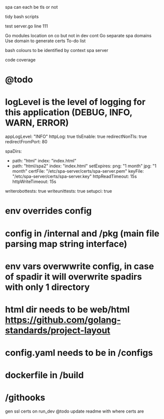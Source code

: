 spa can each be tls or not


tidy bash scripts

test server.go line 111

Go modules location on co but not in dev cont
Go separate spa domains
Use domain to generate certs
To-do list


bash colours to be identified by context spa server


code coverage


# @todo
# logLevel is the level of logging for this application (DEBUG, INFO, WARN, ERROR)
appLogLevel: "INFO"
httpLog: true
tlsEnable: true
redirectNonTls: true
redirectFromPort: 80

spaDirs:
  - path: "html"
    index: "index.html"
  - path: "html/spa2"
    index: "index.html"
setExpires:
  png: "1 month"
  jpg: "1 month"
certFile: "/etc/spa-server/certs/spa-server.pem"
keyFile: "/etc/spa-server/certs/spa-server.key"
httpReadTimeout: 15s
httpWriteTimeout: 15s


writerobottests: true
writeunittests: true
setupci: true



# env overrides config
# config in /internal  and /pkg (main file parsing map string interface)
# env vars overwwrite config, in case of spadir it will overwrite spadirs with only 1 directory
# html dir needs to be web/html https://github.com/golang-standards/project-layout
# config.yaml needs to be in /configs
# dockerfile in /build
# /githooks

gen ssl certs on run_dev
@todo update readme with where certs are
